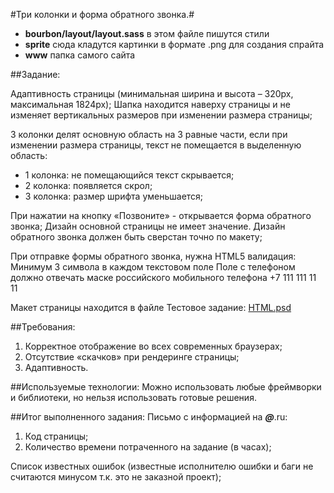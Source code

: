 #Три колонки и форма обратного звонка.# 

* **bourbon/layout/layout.sass** в этом файле пишутся стили
* **sprite** сюда кладутся картинки в формате .png для создания спрайта
* **www** папка самого сайта

##Задание:

Адаптивность страницы (минимальная ширина и высота – 320px, максимальная 1824px);
Шапка находится наверху страницы и не изменяет вертикальных размеров при изменении размера страницы;

3 колонки делят основную область на 3 равные части, если при изменении размера страницы, текст не помещается в выделенную область:
* 1 колонка: не помещающийся текст скрывается;
* 2 колонка: появляется скрол;
* 3 колонка: размер шрифта уменьшается;

При нажатии на кнопку «Позвоните» - открывается форма обратного звонка;
Дизайн основной страницы не имеет значение. Дизайн обратного звонка должен быть сверстан точно по макету;

При отправке формы обратного звонка, нужна HTML5 валидация:
Минимум 3 символа в каждом текстовом поле
Поле с телефоном должно отвечать маске российского мобильного телефона +7 111 111 11 11


Макет страницы находится в файле Тестовое задание:  [HTML.psd](https://www.dropbox.com/s/xjnicqatzy894xd/%D0%A2%D0%B5%D1%81%D1%82%D0%BE%D0%B2%D0%BE%D0%B5%20%D0%B7%D0%B0%D0%B4%D0%B0%D0%BD%D0%B8%D0%B5%20HTML.psd?dl=0 "HTML.psd") 

##Требования:
1. Корректное отображение во всех современных браузерах;
2. Отсутствие «скачков» при рендеринге страницы;
3. Адаптивность.

##Используемые технологии:
Можно использовать любые фреймворки и библиотеки, но нельзя использовать готовые решения.

##Итог выполненного задания:
Письмо c информацией на ___@___.ru:
1. Код страницы;
2. Количество времени потраченного на задание (в часах);

Список известных ошибок (известные исполнителю ошибки и баги не считаются минусом т.к. это не заказной проект);
